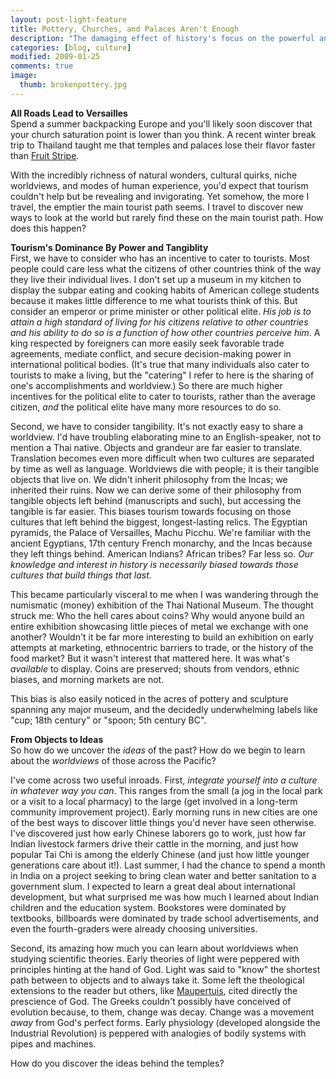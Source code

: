 ```yaml
---
layout: post-light-feature
title: Pottery, Churches, and Palaces Aren't Enough
description: "The damaging effect of history's focus on the powerful and tangible."
categories: [blog, culture]
modified: 2009-01-25
comments: true
image:
  thumb: brokenpottery.jpg
---
```

<strong>All Roads Lead to Versailles</strong><br>
Spend a summer backpacking Europe and you'll likely soon discover that your church saturation point is lower than you think.  A recent winter break trip to Thailand taught me that temples and palaces lose their flavor faster than <a href="http://en.wikipedia.org/wiki/Fruit_Stripe">Fruit Stripe</a>.

With the incredibly richness of natural wonders, cultural quirks, niche worldviews, and modes of human experience, you'd expect that tourism couldn't help but be revealing and invigorating.  Yet somehow, the more I travel, the emptier the main tourist path seems.  I travel to discover new ways to look at the world but rarely find these on the main tourist path.  How does this happen?

<strong>Tourism's Dominance By Power and Tangiblity</strong><br>
First, we have to consider who has an incentive to cater to tourists.  Most people could care less what the citizens of other countries think of the way they live their individual lives.  I don't set up a museum in my kitchen to display the subpar eating and cooking habits of American college students because it makes little difference to me what tourists think of this.  But consider an emperor or prime minister or other political elite.  <em>His job is to attain a high standard of living for his citizens relative to other countries and his ability to do so is a function of how other countries perceive him</em>.  A king respected by foreigners can more easily seek favorable trade agreements, mediate conflict, and secure decision-making power in international political bodies.  (It's true that many individuals also cater to tourists to make a living, but the "catering" I refer to here is the sharing of one's accomplishments and worldview.)  So there are much higher incentives for the political elite to cater to tourists, rather than the average citizen, <em>and </em>the political elite have many more resources to do so.

Second, we have to consider tangibility.  It's not exactly easy to share a worldview.  I'd have troubling elaborating mine to an English-speaker, not to mention a Thai native.  Objects and grandeur are far easier to translate.  Translation becomes even more difficult when two cultures are separated by time as well as language.  Worldviews die with people; it is their tangible objects that live on.  We didn't inherit philosophy from the Incas; we inherited their ruins.  Now we can derive some of their philosophy from tangible objects left behind (manuscripts and such), but accessing the tangible is far easier.  This biases tourism towards focusing on those cultures that left behind the biggest, longest-lasting relics.  The Egyptian pyramids, the Palace of Versailles, Machu Picchu.  We're familiar with the ancient Egyptians, 17th century French monarchy, and the Incas because they left things behind.  American Indians?  African tribes?  Far less so.  <em>Our knowledge and interest in history is necessarily biased towards those cultures that build things that last.</em>

This became particularly visceral to me when I was wandering through the numismatic (money) exhibition of the Thai National Museum.  The thought struck me: Who the hell cares about coins?  Why would anyone build an entire exhibition showcasing little pieces of metal we exchange with one another?  Wouldn't it be far more interesting to build an exhibition on early attempts at marketing, ethnocentric barriers to trade, or the history of the food market?  But it wasn't interest that mattered here.  It was what's <em>available</em> to display.  Coins are preserved; shouts from vendors, ethnic biases, and morning markets are not.

This bias is also easily noticed in the acres of pottery and sculpture spanning any major museum, and the decidedly underwhelming labels like "cup; 18th century" or "spoon; 5th century BC".

<strong>From Objects to Ideas</strong><br>
So how do we uncover the <em>ideas</em> of the past?  How do we begin to learn about the <em>worldviews</em> of those across the Pacific?

I've come across two useful inroads.  First, <em>integrate yourself into a culture in whatever way you can</em>.  This ranges from the small (a jog in the local park or a visit to a local pharmacy) to the large (get involved in a long-term community improvement project).  Early morning runs in new cities are one of the best ways to discover little things you'd never have seen otherwise.  I've discovered just how early Chinese laborers go to work, just how far Indian livestock farmers drive their cattle in the morning, and just how popular Tai Chi is among the elderly Chinese (and just how little younger generations care about it!).  Last summer, I had the chance to spend a month in India on a project seeking to bring clean water and better sanitation to a government slum.  I expected to learn a great deal about international development, but what surprised me was how much I learned about Indian children and the education system.  Bookstores were dominated by textbooks,  billboards were dominated by trade school advertisements, and even the fourth-graders were already choosing universities.

Second, its amazing how much you can learn about worldviews when studying scientific theories.  Early theories of light were peppered with principles hinting at the hand of God.  Light was said to "know" the shortest path between to objects and to always take it.  Some left the theological extensions to the reader but others, like <a href="http://en.wikipedia.org/wiki/Pierre_Louis_Maupertuis">Maupertuis</a>, cited directly the prescience of God.  The Greeks couldn't possibly have conceived of evolution because, to them, change was decay.  Change was a movement <em>away</em> from God's perfect forms.  Early physiology (developed alongside the Industrial Revolution) is peppered with analogies of bodily systems with pipes and machines.

How do you discover the ideas behind the temples?